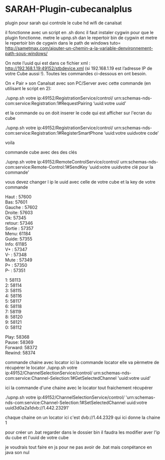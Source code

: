 SARAH-Plugin-cubecanalplus
==========================

plugin pour sarah qui controle le cube hd wifi de canalsat

il fonctionne avec un script en .sh donc il faut instaler cygwin pour que le plugin fonctionne.
metre le upnp.sh dan le repertoir bin de cygwin
et metre le repertoir bin de cygwin dans le path de windows tuto= http://sametmax.com/ajouter-un-chemin-a-la-variable-denvironnement-path-sous-windows/


 On note l’uuid qui est dans ce fichier xml : http://192.168.1.19:49152/stbdevice.xml (si 192.168.1.19 est l’adresse IP de votre Cube aussi !). Toutes les commandes ci-dessous en ont besoin.

On « Pair » son Canalsat avec son PC/Server avec cette commande (en utilisant le script en 2):

./upnp.sh votre ip:49152/RegistrationService/control/ urn:schemas-nds-com:service:Registration:1#RequestPairing ‘<uuid>uuid:votre uuid</uuid>’

et la commande ou on doit inserer le code qui est afficher sur l'ecran du cube

./upnp.sh votre ip:49152/RegistrationService/control/ urn:schemas-nds-com:service:Registration:1#RegisterSmartPhone ‘<uuid>uuid:votre uuid</uuid><pairingData>votre code</pairingData>’

voila 



commande cube avec des des clés

./upnp.sh votre ip:49152/RemoteControlService/control/ urn:schemas-nds-com:service:Remote-Control:1#SendKey ‘<uuid>uuid:votre uuid</uuid><key>votre clé pour la commande</key>’

vous devez changer l ip le uuid avec celle de votre cube et la key de votre commande




Haut : 57600  
Bas: 57601   
Gauche : 57602   
Droite: 57603   
Ok: 57345   
retour: 57346   
Sortie : 57357   
Menu: 61184   
Guide: 57355   
Info: 61185   
V+ : 57347   
V- : 57348   
Mute : 57349   
P+ : 57350    
P- : 57351   

1: 58113    
2: 58114   
3: 58115   
4: 58116   
5: 58117  
6: 58118   
7: 58119   
8: 58120    
9: 58121    
0: 58112    

Play: 58368    
Pause: 58369   
Forward: 58372   
Rewind: 58374   

commande chaine avec locator
ici la commande locator
elle va pèrmetre de récupérer le locator
./upnp.sh votre ip:49152/ChannelSelectionService/control/ urn:schemas-nds-com:service:Channel-Selection:1#GetSelectedChannel '<uuid>uuid:votre uuid</uuid>'


ici la commande d'une chaine avec le locator tout fraichement récupérer 

./upnp.sh votre ip:49152/ChannelSelectionService/control/ 'urn:schemas-nds-com:service:Channel-Selection:1#SetSelectedChannel <uuid>uuid:votre uuid</uuid><channelListId>3d0a2a1</channelListId><locator>dvb://1.442.2329</locator><channelNumber>1</channelNumber>'

chaque chaine on un locator ici c'est dvb://1.44.2329  qui ici donne la chaine 1

pour créer un .bat regarder dans le dossier bin il faudra les modifier aver l'ip du cube et l'uuid de votre cube

je voudrais tout faire en js pour ne pas avoir de .bat mais conpétance en java son nul



